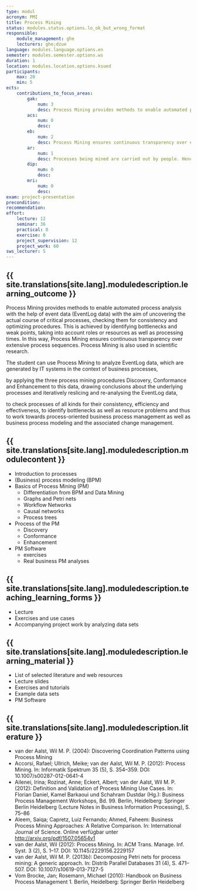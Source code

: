 ```yaml
---
type: modul
acronym: PMI
title: Process Mining
status: modules.status.options.lo_ok_but_wrong_format
responsible: 
    module_management: ghe
    lecturers: ghe;dzue
language: modules.language.options.en
semester: modules.semester.options.ws
duration: 1
location: modules.location.options.ksued
participants: 
    max: 20
    min: 5
ects: 
    contributions_to_focus_areas:
        gak: 
            num: 3
            desc: Process Mining provides methods to enable automated process analysis with the help of event data
        acs: 
            num: 0
            desc:
        eb: 
            num: 2
            desc: Process Mining ensures continuous transparency over extensive process sequences
        ar: 
            num: 1
            desc: Processes being mined are carried out by people. Hence, dealing with their data and the corresponding knowledge generating methods is something to be done responsibly acounting for privacy and security and keep the man in the loop.
        dip: 
            num: 0
            desc:
        mri: 
            num: 0
            desc:
exam: project-presentation
precondition: 
recommendation: 
effort:
    lecture: 12
    seminar: 36
    practical: 0
    exercise: 0
    project_supervision: 12
    project_work: 60
sws_lecturer: 5  
---
```



## {{ site.translations[site.lang].moduledescription.learning_outcome }}
<!-- Learning Outcome -->

Process Mining provides methods to enable automated process analysis with the help of event data (EventLog data) with
 the aim of uncovering the actual course of critical processes, checking them for consistency and optimizing procedures. This is achieved by identifying bottlenecks and weak points, taking into account roles or resources as well as processing times. In this way, Process Mining ensures continuous transparency over extensive process sequences. Process Mining is also used in scientific research.

The student can use Process Mining to analyze EventLog data, which are generated by IT systems in the context of business processes, 

by applying the three process mining procedures Discovery, Conformance and Enhancement to this data, drawing conclusions about the underlying processes and iteratively reslicing and re-analysing the EventLog data, 

to check processes of all kinds for their consistency, efficiency and effectiveness, to identify bottlenecks as well as resource problems and thus to work towards process-oriented business process management as well as business process modeling and the associated change management.


## {{ site.translations[site.lang].moduledescription.modulecontent }}
<!-- Modulinhalt -->

* Introduction to processes
* (Business) process modeling (BPM)
* Basics of Process Mining (PM)
    * Differentiation from BPM and Data Mining
    * Graphs and Petri nets
    * Workflow Networks
    * Causal networks
    * Process trees
* Process of the PM
    * Discovery
    * Conformance
    * Enhancement
* PM Software
    * exercises
    * Real business PM analyses 


## {{ site.translations[site.lang].moduledescription.teaching_learning_forms }}
<!-- Lehr- und Lernformen -->

* Lecture 
* Exercises and use cases 
* Accompanying project work by analyzing data sets

## {{ site.translations[site.lang].moduledescription.learning_material }}
<!-- Zur Verfügung gestelltes Lehrmaterial -->

* List of selected literature and web resources
* Lecture slides
* Exercises and tutorials
* Example data sets
* PM Software


## {{ site.translations[site.lang].moduledescription.literature }}
<!-- Weiterführende Literatur -->
- van der Aalst, Wil M. P. (2004): Discovering Coordination Patterns using Process Mining
- Accorsi, Rafael; Ullrich, Meike; van der Aalst, Wil M. P. (2012): Process Mining. In: Informatik Spektrum 35 (5), S. 354–359. DOI: 10.1007/s00287-012-0641-4
- Ailenei, Irina; Rozinat, Anne; Eckert, Albert; van der Aalst, Wil M. P. (2012): Definition and Validation of Process Mining Use Cases. In: Florian Daniel, Kamel Barkaoui und Schahram Dustdar (Hg.): Business Process Management Workshops, Bd. 99. Berlin, Heidelberg: Springer Berlin Heidelberg (Lecture Notes in Business Information Processing), S. 75–86
- Aleem, Saiqa; Capretz, Luiz Fernando; Ahmed, Faheem: Business Process Mining Approaches: A Relative Comparison. In: International Journal of Science. Online verfügbar unter http://arxiv.org/pdf/1507.05654v1
- van der Aalst, Wil (2012): Process Mining. In: ACM Trans. Manage. Inf. Syst. 3 (2), S. 1–17. DOI: 10.1145/2229156.2229157
- van der Aalst, Wil M. P. (2013b): Decomposing Petri nets for process mining: A generic approach. In: Distrib Parallel Databases 31 (4), S. 471–507. DOI: 10.1007/s10619-013-7127-5
- Vom Brocke, Jan; Rosemann, Michael (2010): Handbook on Business Process Management 1. Berlin, Heidelberg: Springer Berlin Heidelberg
